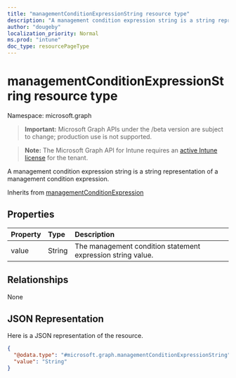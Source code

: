 ```yaml
---
title: "managementConditionExpressionString resource type"
description: "A management condition expression string is a string representation of a management condition expression."
author: "dougeby"
localization_priority: Normal
ms.prod: "intune"
doc_type: resourcePageType
---
```


# managementConditionExpressionString resource type

Namespace: microsoft.graph

> **Important:** Microsoft Graph APIs under the /beta version are subject to change; production use is not supported.

> **Note:** The Microsoft Graph API for Intune requires an [active Intune license](https://go.microsoft.com/fwlink/?linkid=839381) for the tenant.

A management condition expression string is a string representation of a management condition expression.


Inherits from [managementConditionExpression](../resources/intune-fencing-managementconditionexpression.md)

## Properties
|Property|Type|Description|
|:---|:---|:---|
|value|String|The management condition statement expression string value.|

## Relationships
None

## JSON Representation
Here is a JSON representation of the resource.
<!-- {
  "blockType": "resource",
  "@odata.type": "microsoft.graph.managementConditionExpressionString"
}
-->
``` json
{
  "@odata.type": "#microsoft.graph.managementConditionExpressionString",
  "value": "String"
}
```



